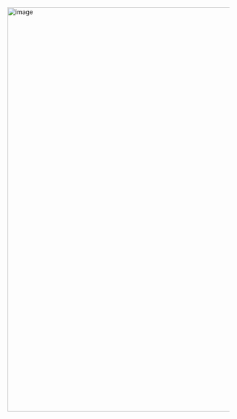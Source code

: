 <img width="1172" height="914" alt="image" src="https://github.com/user-attachments/assets/b2e6e50f-df67-4ede-9832-0468fe9909d5" />
